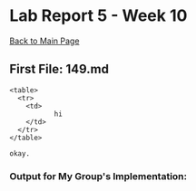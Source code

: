 # Lab Report 5 - Week 10

[Back to Main Page](https://ebayraktaroglu.github.io/cse15l-lab-reports/)




## First File: 149.md

```
<table>
  <tr>
    <td>
           hi
    </td>
  </tr>
</table>

okay.
```

### Output for My Group's Implementation:



